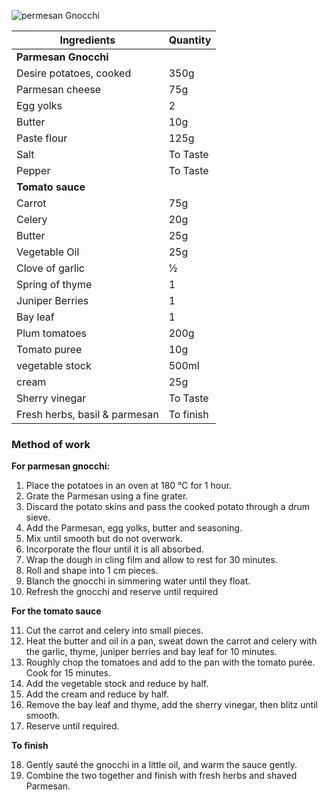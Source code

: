 ![permesan Gnocchi](resource:assets/images/pastaNoodles/permesan_gnocchi.png)

|Ingredients|Quantity|
|-----------|--------|
|   **Parmesan Gnocchi**|
| Desire potatoes, cooked|350g|
| Parmesan cheese| 75g|
| Egg yolks| 2|
| Butter| 10g|
| Paste flour| 125g|
| Salt| To Taste|
| Pepper| To Taste|
|**Tomato sauce**||
|Carrot|75g|
|Celery| 20g|
|Butter|25g|
| Vegetable Oil| 25g|
|Clove of garlic| ½|
| Spring of thyme| 1|
| Juniper Berries| 1|
| Bay leaf| 1|
|Plum tomatoes| 200g|
| Tomato puree| 10g|
| vegetable stock|500ml|
|cream| 25g|
| Sherry vinegar| To Taste|
|Fresh herbs, basil & parmesan| To finish|


### **Method of work**  
**For parmesan gnocchi:**  
1. Place the potatoes in an oven at 180 °C for 1 hour.
2. Grate the Parmesan using a fine grater.
3. Discard the potato skins and pass the cooked potato through a drum sieve.
4. Add the Parmesan, egg yolks, butter and seasoning.
5. Mix until smooth but do not overwork.
6. Incorporate the flour until it is all absorbed.
7. Wrap the dough in cling film and allow to rest for 30 minutes.
8. Roll and shape into 1 cm pieces.
9. Blanch the gnocchi in simmering water until they float.
10. Refresh the gnocchi and reserve until required

**For the tomato sauce**

11. Cut the carrot and celery into small pieces.
12. Heat the butter and oil in a pan, sweat down the carrot and celery with the garlic, thyme, juniper berries and bay leaf for 10 minutes.
13. Roughly chop the tomatoes and add to the pan with the tomato purée. Cook for 15 minutes.
14. Add the vegetable stock and reduce by half.
15. Add the cream and reduce by half.
16. Remove the bay leaf and thyme, add the sherry vinegar, then blitz until smooth.
17. Reserve until required.

**To finish**

18. Gently sauté the gnocchi in a little oil, and warm the sauce gently.
19. Combine the two together and finish with fresh herbs and shaved Parmesan.